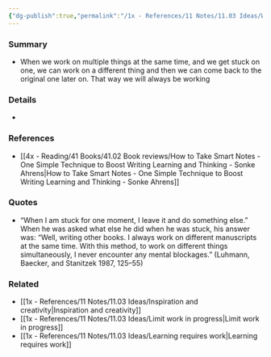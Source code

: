```yaml
---
{"dg-publish":true,"permalink":"/1x - References/11 Notes/11.03 Ideas/Work on different things simultaneously/","title":"Work on different things simultaneously","noteIcon":"","created":"2023-07-23T14:58:33.943+03:00","updated":"2024-02-14T20:18:20.131+03:00"}
---
```



### Summary
- When we work on multiple things at the same time, and we get stuck on one, we can work on a different thing and then we can come back to the original one later on. That way we will always be working

### Details
- 

### References
- [[4x - Reading/41 Books/41.02 Book reviews/How to Take Smart Notes - One Simple Technique to Boost Writing Learning and Thinking - Sonke Ahrens\|How to Take Smart Notes - One Simple Technique to Boost Writing Learning and Thinking - Sonke Ahrens]]

### Quotes
-  “When I am stuck for one moment, I leave it and do something else.” When he was asked what else he did when he was stuck, his answer was: “Well, writing other books. I always work on different manuscripts at the same time. With this method, to work on different things simultaneously, I never encounter any mental blockages.” (Luhmann, Baecker, and Stanitzek 1987, 125–55)

### Related
- [[1x - References/11 Notes/11.03 Ideas/Inspiration and creativity\|Inspiration and creativity]]
- [[1x - References/11 Notes/11.03 Ideas/Limit work in progress\|Limit work in progress]]
- [[1x - References/11 Notes/11.03 Ideas/Learning requires work\|Learning requires work]]